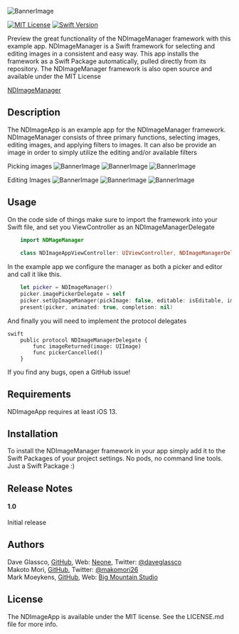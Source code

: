 ![BannerImage](./Images/NDImageGitHubBanner.png)

[![MIT License](https://badges.frapsoft.com/os/mit/mit.svg?v=103)](https://opensource.org/licenses/mit-license.php)
[![Swift Version](https://img.shields.io/badge/Language-Swift%202.2,%202.3,%203,%204%20&%205-orange.svg)](https://developer.apple.com/swift)


Preview the great functionality of the NDImageManager framework with this example app. NDImageManager is a Swift framework for selecting and editing images in a consistent and easy way. This app installs the framework as a Swift Package automatically, pulled directly from its repository. The NDImageManager framework is also open source and available under the MIT License 

[NDImageManager](https://github.com/neone/NDImageManager)

## Description

The NDImageApp is an example app for the NDImageManager framework. NDImageManager consists of three primary functions, selecting images, editing images, and applying filters to images. It can also be provide an image in order to simply utilize the editing and/or available filters

Picking images
![BannerImage](./Images/Screenshot1.png)   ![BannerImage](./Images/Screenshot2.png)  ![BannerImage](./Images/Screenshot6.png)

Editing Images
![BannerImage](./Images/Screenshot3.png) ![BannerImage](./Images/Screenshot4.png)   ![BannerImage](./Images/Screenshot5.png)



## Usage

On the code side of things make sure to import the framework into your Swift file,  and set you ViewController as an NDImageManagerDelegate

```swift
    import NDMageManager
    
    class NDImageAppViewController: UIViewController, NDImageManagerDelegate {}
```

In the example app we configure the manager as both a picker and editor and call it like this.

```swift
    let picker = NDImageManager()
    picker.imagePickerDelegate = self
    picker.setUpImageManager(pickImage: false, editable: isEditable, image: editImage, rounded: isRounded)
    present(picker, animated: true, completion: nil)
```

And finally you will need to implement the protocol delegates

```
swift
    public protocol NDImageManagerDelegate {
        func imageReturned(image: UIImage)
        func pickerCancelled()
    }

```

 If you find any bugs, open a GitHub issue!


## Requirements

NDImageApp requires at least iOS 13.

## Installation

To install the NDImageManager framework in your app simply add it to the Swift Packages of your project settings. No pods, no command line tools. Just a Swift Package :)

## Release Notes

#### 1.0
Initial release

## Authors

Dave Glassco, [GitHub](https://github.com/neodave), Web: [Neone](https://www.neone.com), Twitter: [@daveglassco](https://twitter.com/daveglassco)  
Makoto Mori, [GitHub](https://github.com/makomori),  Twitter: [@makomori26](https://twitter.com/makomori26)  
Mark Moeykens, [GitHub](https://github.com/bigmountainstudio), Web: [Big Mountain Studio](https://www.bigmountainstudio.com)

## License

The NDImageApp is available under the MIT license. See the LICENSE.md file for more info.
